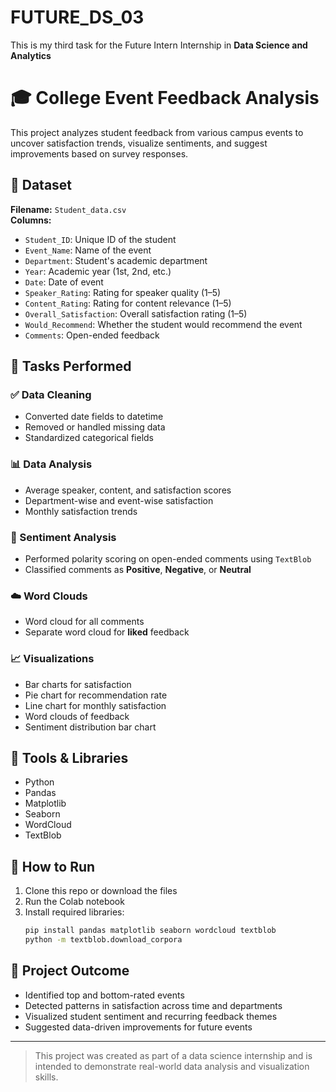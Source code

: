 # FUTURE_DS_03
This is my third task for the Future Intern Internship in **Data Science and Analytics**

# 🎓 College Event Feedback Analysis

This project analyzes student feedback from various campus events to uncover satisfaction trends, visualize sentiments, and suggest improvements based on survey responses.

## 📂 Dataset

**Filename:** `Student_data.csv`  
**Columns:**
- `Student_ID`: Unique ID of the student
- `Event_Name`: Name of the event
- `Department`: Student's academic department
- `Year`: Academic year (1st, 2nd, etc.)
- `Date`: Date of event
- `Speaker_Rating`: Rating for speaker quality (1–5)
- `Content_Rating`: Rating for content relevance (1–5)
- `Overall_Satisfaction`: Overall satisfaction rating (1–5)
- `Would_Recommend`: Whether the student would recommend the event
- `Comments`: Open-ended feedback

## 🧪 Tasks Performed

### ✅ Data Cleaning
- Converted date fields to datetime
- Removed or handled missing data
- Standardized categorical fields

### 📊 Data Analysis
- Average speaker, content, and satisfaction scores
- Department-wise and event-wise satisfaction
- Monthly satisfaction trends

### 💬 Sentiment Analysis
- Performed polarity scoring on open-ended comments using `TextBlob`
- Classified comments as **Positive**, **Negative**, or **Neutral**

### ☁️ Word Clouds
- Word cloud for all comments
- Separate word cloud for **liked** feedback

### 📈 Visualizations
- Bar charts for satisfaction
- Pie chart for recommendation rate
- Line chart for monthly satisfaction
- Word clouds of feedback
- Sentiment distribution bar chart

## 🧰 Tools & Libraries
- Python
- Pandas
- Matplotlib
- Seaborn
- WordCloud
- TextBlob


## 🚀 How to Run
1. Clone this repo or download the files
2. Run the Colab notebook
3. Install required libraries:
    ```bash
    pip install pandas matplotlib seaborn wordcloud textblob
    python -m textblob.download_corpora
    ```

## 📌 Project Outcome
- Identified top and bottom-rated events
- Detected patterns in satisfaction across time and departments
- Visualized student sentiment and recurring feedback themes
- Suggested data-driven improvements for future events

---

> This project was created as part of a data science internship and is intended to demonstrate real-world data analysis and visualization skills.

